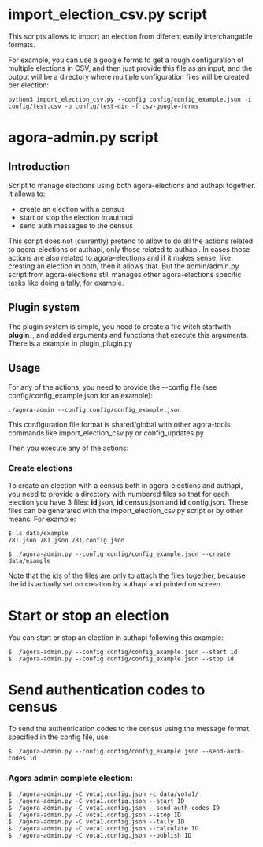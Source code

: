 # import_election_csv.py script

This scripts allows to import an election from diferent easily interchangable
formats.

For example, you can use a google forms to get a rough configuration of multiple
elections in CSV, and then just provide this file as an input, and the output
will be a directory where multiple configuration files will be created per
election:

    python3 import_election_csv.py --config config/config_example.json -i config/test.csv -o config/test-dir -f csv-google-forms

# agora-admin.py script

## Introduction

Script to manage elections using both agora-elections and authapi together. It
allows to:
  - create an election with a census
  - start or stop the election in authapi
  - send auth messages to the census

This script does not (currently) pretend to allow to do all the actions related
to agora-elections or authapi, only those related to authapi. In cases those
actions are also related to agora-elections and if it makes sense, like creating
an election in both, then it allows that. But the admin/admin.py script from
agora-elections still manages other agora-elections specific tasks like doing
a tally, for example.

## Plugin system

The plugin system is simple, you need to create a file witch startwith **plugin_**, and added
arguments and functions that execute this arguments. There is a example in plugin_plugin.py

## Usage

For any of the actions, you need to provide the --config file (see
config/config_example.json for an example):

    ./agora-admin --config config/config_example.json

This configuration file format is shared/global with other agora-tools commands
like import_election_csv.py or config_updates.py

Then you execute any of the actions:

### Create elections

To create an election with a census both in agora-elections and authapi, you
need to provide a directory with numbered files so that for each election you
have 3 files: **id**.json, **id**.census.json and **id**.config.json. These
files can be generated with the  import_election_csv.py script or by other
means. For example:

    $ ls data/example
    781.json 781.json 781.config.json

    $ ./agora-admin.py --config config/config_example.json --create data/example

Note that the ids of the files are only to attach the files together, because
the id is actually set on creation by authapi and printed on screen.

# Start or stop an election

You can start or stop an election in authapi following this example:

    $ ./agora-admin.py --config config/config_example.json --start id
    $ ./agora-admin.py --config config/config_example.json --stop id

# Send authentication codes to census

To send the authentication codes to the census using the message format
specified in the config file, use:

    $ ./agora-admin.py --config config/config_example.json --send-auth-codes id

### Agora admin complete election:

    $ ./agora-admin.py -C vota1.config.json -c data/vota1/
    $ ./agora-admin.py -C vota1.config.json --start ID
    $ ./agora-admin.py -C vota1.config.json --send-auth-codes ID
    $ ./agora-admin.py -C vota1.config.json --stop ID
    $ ./agora-admin.py -C vota1.config.json --tally ID
    $ ./agora-admin.py -C vota1.config.json --calculate ID
    $ ./agora-admin.py -C vota1.config.json --publish ID
